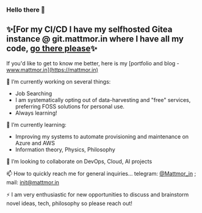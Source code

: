 ### Hello there 👋

## ✨[For my CI/CD I have my selfhosted Gitea instance @ git.mattmor.in where I have all my code, [go there please](https://git.mattmor.in)✨ 

If you'd like to get to know me better, here is my [portfolio and blog - www.mattmor.in](https://mattmor.in)

🔭 I’m currently working on several things:
- Job Searching
- I am systematically opting out of data-harvesting and "free" services, preferring FOSS solutions for personal use.
- Always learning!


🌱 I’m currently learning:
 - Improving my systems to automate provisioning and maintenance on Azure and AWS
 - Information theory, Physics, Philosophy
 
👯 I’m looking to collaborate on DevOps, Cloud, AI projects

📫 How to quickly reach me for general inquiries... telegram: [@Mattmor_in](https://t.me/Mattmor_in) ; mail: [init@mattmor.in](mailto:init@mattmor.in)
  
⚡ I am very enthusiastic for new opportunities to discuss and brainstorm novel ideas, tech, philosophy so please reach out! 
